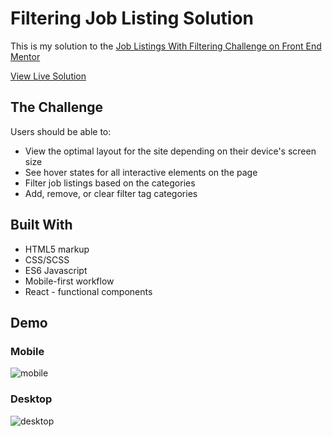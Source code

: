 # Filtering Job Listing Solution

This is my solution to the [Job Listings With Filtering Challenge on Front End Mentor](https://www.frontendmentor.io/challenges/job-listings-with-filtering-ivstIPCt/hub/job-listings-with-filtering-GMg2RQ_7Cs)

[View Live Solution](https://kev-jung.github.io/job-listing-filter)

## The Challenge

Users should be able to:

- View the optimal layout for the site depending on their device's screen size
- See hover states for all interactive elements on the page
- Filter job listings based on the categories
- Add, remove, or clear filter tag categories

## Built With

- HTML5 markup
- CSS/SCSS
- ES6 Javascript
- Mobile-first workflow
- React - functional components

## Demo

### Mobile

![mobile](https://user-images.githubusercontent.com/86936720/194963052-eb2502bd-7e48-4767-b6e2-c7e2db6219a0.gif)

### Desktop

![desktop](https://user-images.githubusercontent.com/86936720/194963166-1eb7ac7c-d3d7-4622-92af-146665a96fee.gif)
